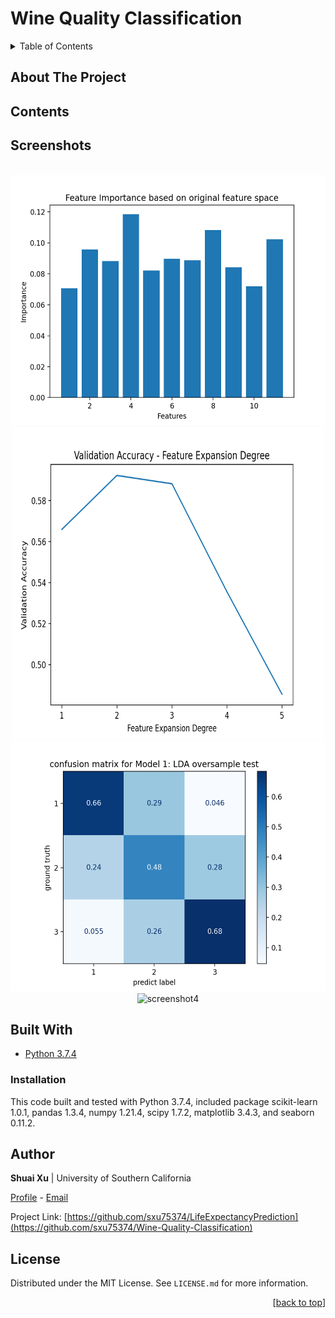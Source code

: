 <div id="top"></div>

# Wine Quality Classification


<!-- TABLE OF CONTENTS -->
<details>
  <summary>Table of Contents</summary>
  <ol>
    <li><a href="#about-the-project">About The Project</a></li>
    <li><a href="#contents">Contents</a></li>
    <li><a href="#screenshots">Screenshots</a></li>
    <li><a href="#built-with">Built With</a></li>
      <ul>
          <li><a href="#installation">Installation</a></li>
      </ul>
    <li><a href="#author">Author</a></li>
    <li><a href="#license">License</a></li>
  </ol>
</details>

## About The Project


## Contents


## Screenshots
<br />
<div align="center">
  <img src="screenshots/screenshot1.png" alt="screenshot1" width="570" height="400">
  <img src="screenshots/screenshot2.png" alt="screenshot2" width="500" height="500">
  <img src="screenshots/screenshot3.png" alt="screenshot3" width="530" height="400">
  <img src="screenshots/screenshot4.png" alt="screenshot4" width="570" height="400">
</div>


## Built With
- [Python 3.7.4](https://www.python.org/downloads/release/python-374/)


### Installation
This code built and tested with Python 3.7.4, included package scikit-learn 1.0.1, pandas 1.3.4, numpy 1.21.4, scipy 1.7.2, matplotlib 3.4.3, and seaborn 0.11.2.


<!--## further improvement-->

## Author

**Shuai Xu** | University of Southern California

[Profile](https://github.com/sxu75374) - <a href="mailto:sxu75374@usc.edu?subject=Nice to meet you!&body=Hi Shuai!">Email</a>

Project Link: [https://github.com/sxu75374/LifeExpectancyPrediction](https://github.com/sxu75374/Wine-Quality-Classification)

<!-- LICENSE -->
## License

Distributed under the MIT License. See `LICENSE.md` for more information.

<p align="right">[<a href="#top">back to top</a>]</p>
